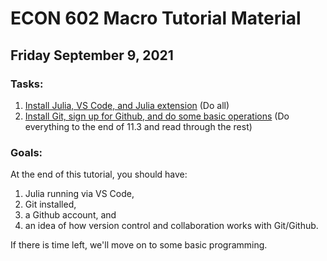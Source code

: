 # ECON 602 Macro Tutorial Material

## Friday September 9, 2021
### Tasks:
1. [Install Julia, VS Code, and Julia extension](https://www.julia-vscode.org/docs/dev/gettingstarted/) (Do all)
2. [Install Git, sign up for Github, and do some basic operations](https://quantecon.github.io/lecture-julia.myst/software_engineering/version_control.html#id5) (Do everything to the end of 11.3 and read through the rest)

### Goals:
At the end of this tutorial, you should have:
1. Julia running via VS Code,
2. Git installed,
3. a Github account, and
4. an idea of how version control and collaboration works with Git/Github.

If there is time left, we'll move on to some basic programming.

<!-- --- -->

<!-- ## Friday September 16, 2021
[Introduction to Julia](https://julia.quantecon.org/index_toc.html) -->
<!-- - VS Workspace
- Julia packages
- Julia environments
- Basic coding
    + [Julia basic intro](https://quantecon.github.io/lecture-julia.myst/getting_started_julia/julia_by_example.html#optional-resources-for-introductory-programming    )
    + Variable types
    + [Ways to run code](https://www.julia-vscode.org/docs/stable/userguide/runningcode/)
    + Up arrow (+ first letters)
    + [Naming conventions](https://docs.julialang.org/en/v1/manual/style-guide/#Use-naming-conventions-consistent-with-Julia-base/)
    + Plots
    + Random numbers
    + Loops
    + Functions -->
